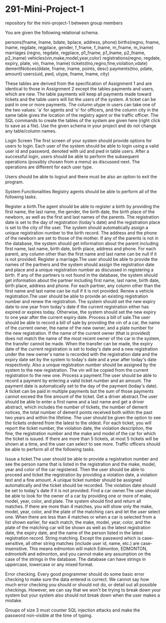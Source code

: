 # 291-Mini-Project-1
repository for the mini-project-1 between group members

You are given the following relational schema.

persons(fname, lname, bdate, bplace, address, phone)
births(regno, fname, lname, regdate, regplace, gender, f_fname, f_lname, m_fname, m_lname)
marriages (regno, regdate, regplace, p1_fname, p1_lname, p2_fname, p2_lname)
vehicles(vin,make,model,year,color)
registrations(regno, regdate, expiry, plate, vin, fname, lname)
tickets(tno,regno,fine,violation,vdate)
demeritNotices(ddate, fname, lname, points, desc)
payments(tno, pdate, amount)
users(uid, pwd, utype, fname, lname, city)


These tables are derived from the specification of Assignment 1 and are identical to those in Assignment 2 except the tables payments and users, which are new. The table payments will keep all payments made toward tickets and the table users will list the users of the system. A ticket can be paid in one or more payments. The column utype in users can take one of the two values: 'a' for agents and 'o' for officers, and the column city in the same table gives the location of the registry agent or the traffic officer. The SQL commands to create the tables of the system are given here (right click to save as a file). Use the given schema in your project and do not change any table/column names.

Login Screen
The first screen of your system should provide options for users to login. Each user of the system should be able to login using a valid user id and password, denoted with uid and pwd in table users. After a successful login, users should be able to perform the subsequent operations (possibly chosen from a menu) as discussed next. The operations are different for each user type.

Users should be able to logout and there must be also an option to exit the program.

System Functionalities
Registry agents should be able to perform all of the following tasks.

Register a birth.The agent should be able to register a birth by providing the first name, the last name, the gender, the birth date, the birth place of the newborn, as well as the first and last names of the parents. The registration date is set to the day of registration (today's date) and the registration place is set to the city of the user. The system should automatically assign a unique registration number to the birth record. The address and the phone of the newborn are set to those of the mother. If any of the parents is not in the database, the system should get information about the parent including first name, last name, birth date, birth place, address and phone. For each parent, any column other than the first name and last name can be null if it is not provided.
Register a marriage.The user should be able to provide the names of the partners and the system should assign the registration date and place and a unique registration number as discussed in registering a birth. If any of the partners is not found in the database, the system should get information about the partner including first name, last name, birth date, birth place, address and phone. For each partner, any column other than the first name and last name can be null if it is not provided.
Renew a vehicle registration.The user should be able to provide an existing registration number and renew the registration. The system should set the new expiry date to one year from today's date if the current registration either has expired or expires today. Otherwise, the system should set the new expiry to one year after the current expiry date.
Process a bill of sale.The user should be able to record a bill of sale by providing the vin of a car, the name of the current owner, the name of the new owner, and a plate number for the new registration. If the name of the current owner (that is provided) does not match the name of the most recent owner of the car in the system, the transfer cannot be made. When the transfer can be made, the expiry date of the current registration is set to today's date and a new registration under the new owner's name is recorded with the registration date and the expiry date set by the system to today's date and a year after today's date respectively. Also a unique registration number should be assigned by the system to the new registration. The vin will be copied from the current registration to the new one.
Process a payment.The user should be able to record a payment by entering a valid ticket number and an amount. The payment date is automatically set to the day of the payment (today's date). A ticket can be paid in multiple payments but the sum of those payments cannot exceed the fine amount of the ticket.
Get a driver abstract.The user should be able to enter a first name and a last name and get a driver abstract, which includes the number of tickets, the number of demerit notices, the total number of demerit points received both within the past two years and within the lifetime. The user should be given the option to see the tickets ordered from the latest to the oldest. For each ticket, you will report the ticket number, the violation date, the violation description, the fine, the registration number and the make and model of the car for which the ticket is issued. If there are more than 5 tickets, at most 5 tickets will be shown at a time, and the user can select to see more.
Traffic officers should be able to perform all of the following tasks.

Issue a ticket.The user should be able to provide a registration number and see the person name that is listed in the registration and the make, model, year and color of the car registered. Then the user should be able to proceed and ticket the registration by providing a violation date, a violation text and a fine amount. A unique ticket number should be assigned automatically and the ticket should be recorded. The violation date should be set to today's date if it is not provided.
Find a car owner.The user should be able to look for the owner of a car by providing one or more of make, model, year, color, and plate. The system should find and return all matches. If there are more than 4 matches, you will show only the make, model, year, color, and the plate of the matching cars and let the user select one. When there are less than 4 matches or when a car is selected from a list shown earlier, for each match, the make, model, year, color, and the plate of the matching car will be shown as well as the latest registration date, the expiry date, and the name of the person listed in the latest registration record.
String matching. Except the password which is case-sensitive, all other string matches (include user id, name, etc.) are case-insensitive. This means edmonton will match Edmonton, EDMONTON, edmontoN and edmonton, and you cannot make any assumption on the case of the strings in the database. The database can have strings in uppercase, lowercase or any mixed format.

Error checking. Every good programmer should do some basic error checking to make sure the data entered is correct. We cannot say how much error checking you should or should not do, or detail out all possible checkings. However, we can say that we won't be trying to break down your system but your system also should not break down when the user makes a mistake.

Groups of size 3 must counter SQL injection attacks and make the password non-visible at the time of typing.
